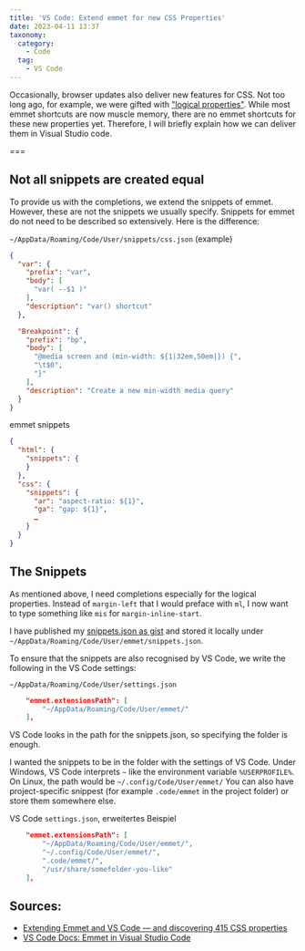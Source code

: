 ```yaml
---
title: 'VS Code: Extend emmet for new CSS Properties'
date: 2023-04-11 13:37
taxonomy:
  category:
    - Code
  tag:
    - VS Code
---
```

Occasionally, browser updates also deliver new features for CSS. Not too long ago, for example, we were gifted with ["logical properties"](https://www.youtube.com/watch?v=cV9JhEV4Ll0). While most emmet shortcuts are now muscle memory, there are no emmet shortcuts for these new properties yet. Therefore, I will briefly explain how we can deliver them in Visual Studio code. 

===

## Not all snippets are created equal

To provide us with the completions, we extend the snippets of emmet. However, these are not the snippets we usually specify. Snippets for emmet do not need to be described so extensively. Here is the difference:

`~/AppData/Roaming/Code/User/snippets/css.json` (example)
```json
{
  "var": {
    "prefix": "var",
    "body": [
      "var( --$1 )"
    ],
    "description": "var() shortcut"
  },

  "Breakpoint": {
    "prefix": "bp",
    "body": [
      "@media screen and (min-width: ${1|32em,50em|}) {",
      "\t$0",
      "}"
    ],
    "description": "Create a new min-width media query"
  }
}
```

emmet snippets
```json
{
  "html": {
    "snippets": {
    }
  },
  "css": {
    "snippets": {
      "ar": "aspect-ratio: ${1}",
      "ga": "gap: ${1}",
      …
    }
  }
}
```

## The Snippets

As mentioned above, I need completions especially for the logical properties. Instead of `margin-left` that I would preface with `ml`, I now want to type something like `mis` for `margin-inline-start`.

I have published my [snippets.json as gist](https://gist.github.com/bitstarr/9b7ea0208e760bf24ea5534ca33d1c28) and stored it locally under `~/AppData/Roaming/Code/User/emmet/snippets.json`.

To ensure that the snippets are also recognised by VS Code, we write the following in the VS Code settings:

`~/AppData/Roaming/Code/User/settings.json`
```json
    "emmet.extensionsPath": [
        "~/AppData/Roaming/Code/User/emmet/"
    ],
```

VS Code looks in the path for the snippets.json, so specifying the folder is enough.

I wanted the snippets to be in the folder with the settings of VS Code. Under Windows, VS Code interprets `~` like the environment variable `%USERPROFILE%`. On Linux, the path would be `~/.config/Code/User/emmet/` You can also have project-specific snippest (for example `.code/emmet` in the project folder) or store them somewhere else.

VS Code `settings.json`, erweitertes Beispiel
```json
    "emmet.extensionsPath": [
        "~/AppData/Roaming/Code/User/emmet/",
        "~/.config/Code/User/emmet/",
        ".code/emmet/",
        "/usr/share/somefolder-you-like"
    ],
```

## Sources:

* [Extending Emmet and VS Code — and discovering 415 CSS properties](https://dev.to/madsstoumann/extending-emmet-and-vs-code-and-discovering-415-css-properties-1dfo)
* [VS Code Docs: Emmet in Visual Studio Code](https://code.visualstudio.com/docs/editor/emmet#_using-custom-emmet-snippets)